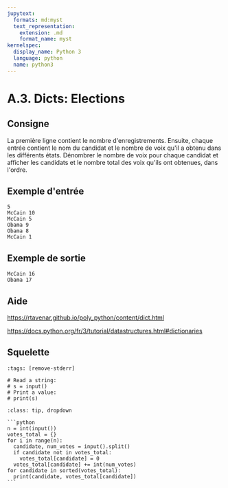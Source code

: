 ```yaml
---
jupytext:
  formats: md:myst
  text_representation:
    extension: .md
    format_name: myst
kernelspec:
  display_name: Python 3
  language: python
  name: python3
---
```


# A.3. Dicts: Elections

## Consigne

La première ligne contient le nombre d'enregistrements. Ensuite, chaque entrée contient le nom du candidat et le nombre de voix qu'il a obtenu dans les différents états. Dénombrer le nombre de voix pour chaque candidat et afficher les candidats et le nombre total des voix qu'ils ont obtenues, dans l'ordre.

## Exemple d'entrée

```
5
McCain 10
McCain 5
Obama 9
Obama 8
McCain 1
```

## Exemple de sortie

```
McCain 16
Obama 17
```

## Aide

https://rtavenar.github.io/poly_python/content/dict.html

https://docs.python.org/fr/3/tutorial/datastructures.html#dictionaries

## Squelette

```{code-cell} python
:tags: [remove-stderr]

# Read a string:
# s = input()
# Print a value:
# print(s)
```

````{admonition} Cliquez ici pour voir la solution
:class: tip, dropdown

```python
n = int(input())
votes_total = {}
for i in range(n):
  candidate, num_votes = input().split()
  if candidate not in votes_total:
    votes_total[candidate] = 0
  votes_total[candidate] += int(num_votes)
for candidate in sorted(votes_total):
  print(candidate, votes_total[candidate])
```
````

